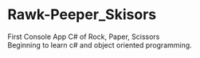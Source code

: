 # Rawk-Peeper_Skisors
First Console App C# of Rock, Paper, Scissors
<br>
Beginning to learn c# and object oriented programming.
